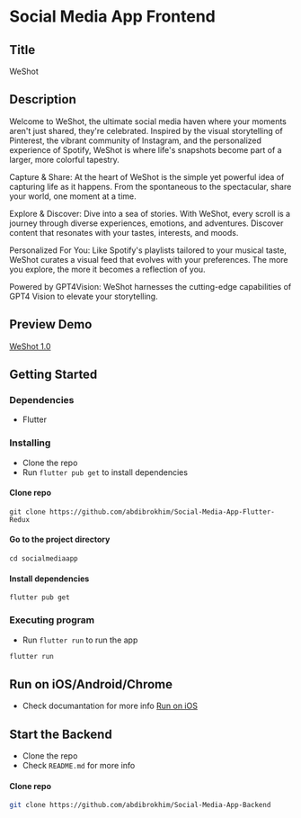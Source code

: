 # Social Media App Frontend

## Title 

WeShot

## Description

Welcome to WeShot, the ultimate social media haven where your moments aren't just shared, they're celebrated. Inspired by the visual storytelling of Pinterest, the vibrant community of Instagram, and the personalized experience of Spotify, WeShot is where life's snapshots become part of a larger, more colorful tapestry.

Capture & Share: At the heart of WeShot is the simple yet powerful idea of capturing life as it happens. From the spontaneous to the spectacular, share your world, one moment at a time.

Explore & Discover: Dive into a sea of stories. With WeShot, every scroll is a journey through diverse experiences, emotions, and adventures. Discover content that resonates with your tastes, interests, and moods.

Personalized For You: Like Spotify's playlists tailored to your musical taste, WeShot curates a visual feed that evolves with your preferences. The more you explore, the more it becomes a reflection of you.

Powered by GPT4Vision: WeShot harnesses the cutting-edge capabilities of GPT4 Vision to elevate your storytelling. 

## Preview Demo

[WeShot 1.0](https://vimeo.com/909013220?share=copy)

## Getting Started

### Dependencies

* Flutter

### Installing

* Clone the repo
* Run `flutter pub get` to install dependencies

#### Clone repo
```
git clone https://github.com/abdibrokhim/Social-Media-App-Flutter-Redux
```

#### Go to the project directory
```
cd socialmediaapp
```

#### Install dependencies
```
flutter pub get
```

### Executing program

* Run `flutter run` to run the app

```bash
flutter run
```

## Run on iOS/Android/Chrome

* Check documantation for more info [Run on iOS](https://flutter.dev/docs/get-started/install/macos#deploy-to-ios-devices)


## Start the Backend

* Clone the repo
* Check `README.md` for more info


#### Clone repo

```bash
git clone https://github.com/abdibrokhim/Social-Media-App-Backend
```

